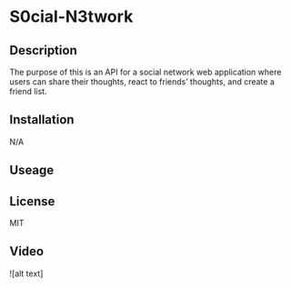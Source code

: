 # S0cial-N3twork

## Description
The purpose of this is an API for a social network web application where users can share their thoughts, react to friends’ thoughts, and create a friend list.

## Installation
N/A

## Useage


## License
MIT

## Video
![alt text]